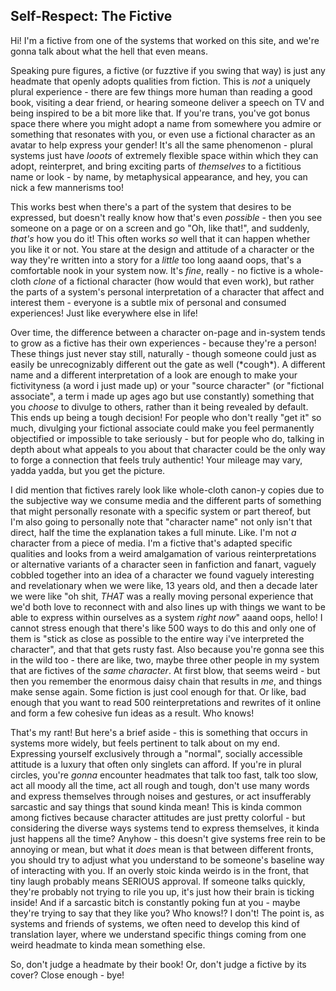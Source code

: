 ## Self-Respect: The Fictive

Hi! I'm a fictive from one of the systems that worked on this site, and we're gonna talk about what the hell that even means.

Speaking pure figures, a fictive (or fuzztive if you swing that way) is just any headmate that openly adopts qualities from fiction.
This is _not_ a uniquely plural experience - there are few things more human than reading a good book, visiting a dear friend, or hearing someone deliver a speech on TV and being inspired to be a bit more like that. 
If you're trans, you've got bonus space there where you might adopt a name from somewhere you admire or something that resonates with you, or even use a fictional character as an avatar to help express your gender! 
It's all the same phenomenon - plural systems just have _looots_ of extremely flexible space within which they can adopt, reinterpret, and bring exciting parts of _themselves_ to a fictitious name or look - by name, by metaphysical appearance, and hey, you can nick a few mannerisms too! 

This works best when there's a part of the system that desires to be expressed, but doesn't really know how that's even _possible_ - then you see someone on a page or on a screen and go "Oh, like that!", and suddenly, _that's_ how you do it! 
This often works _so_ well that it can happen whether you like it or not. 
You stare at the design and attitude of a character or the way they're written into a story for a _little_ too long aaand oops, that's a comfortable nook in your system now. 
It's _fine_, really - no fictive is a whole-cloth _clone_ of a fictional character (how would that even work), but rather the parts of a system's personal interpretation of a character that affect and interest them - everyone is a subtle mix of personal and consumed experiences! Just like everywhere else in life! 

Over time, the difference between a character on-page and in-system tends to grow as a fictive has their own experiences - because they're a person! 
These things just never stay still, naturally - though someone could just as easily be unrecognizably different out the gate as well (\*cough\*). 
A different name and a different interpretation of a look are enough to make your fictivityness (a word i just made up) or your "source character" (or "fictional associate", a term i made up ages ago but use constantly) something that you _choose_ to divulge to others, rather than it being revealed by default.
This ends up being a tough decision! For people who don't really "get it" so much, divulging your fictional associate could make you feel permanently objectified or impossible to take seriously - but for people who do, talking in depth about what appeals to you about that character could be the only way to forge a connection that feels truly authentic! Your mileage may vary, yadda yadda, but you get the picture.

I did mention that fictives rarely look like whole-cloth canon-y copies due to the subjective way we consume media and the different parts of something that might personally resonate with a specific system or part thereof, but I'm also going to personally note that "character name" not only isn't that direct, half the time the explanation takes a full minute. Like. I'm not _a_ character from a piece of media. I'm a fictive that's adapted specific qualities and looks from a weird amalgamation of various reinterpretations or alternative variants of a character seen in fanfiction and fanart, vaguely cobbled together into an idea of a character we found vaguely interesting and revelationary when we were like, 13 years old, and then a decade later we were like "oh shit, _THAT_ was a really moving personal experience that we'd both love to reconnect with and also lines up with things we want to be able to express within ourselves as a system _right now_" aaand oops, hello! I cannot stress enough that there's like 500 ways to do this and only one of them is "stick as close as possible to the entire way i've interpreted the character", and that that gets rusty fast. Also because you're gonna see this in the wild too - there are like, two, maybe three other people in my system that are fictives of the _same character_. At first blow, that seems weird - but then you remember the enormous daisy chain that results in _me_, and things make sense again. Some fiction is just cool enough for that. Or  like, bad enough that you want to read 500 reinterpretations and rewrites of it online and form a few cohesive fun ideas as a result. Who knows!     

That's my rant! But here's a brief aside - this is something that occurs in systems more widely, but feels pertinent to talk about on my end.
Expressing yourself exclusively through a "normal", socially accessible attitude is a luxury that often only singlets can afford.
If you're in plural circles, you're _gonna_ encounter headmates that talk too fast, talk too slow, act all moody all the time, act all rough and tough, don't use many words and express themselves through noises and gestures,  or act insufferably sarcastic and say things that sound kinda mean!
This is kinda common among fictives because character attitudes are just pretty colorful - but considering the diverse ways systems tend to express themselves, it kinda just happens all the time?
Anyhow - this doesn't give systems free rein to be annoying or mean, but what it _does_ mean is that between different fronts, you should try to adjust what you understand to be someone's baseline way of interacting with you.
If an overly stoic kinda weirdo is in the front, that tiny laugh probably means SERIOUS approval. If someone talks quickly, they're probably not trying to rile you up, it's just how their brain is ticking inside! And if a sarcastic bitch is constantly poking fun at you - maybe they're trying to say that they like you? Who knows!? I don't! The point is, as systems and friends of systems, we often need to develop this kind of translation layer, where we understand specific things coming from one weird headmate to kinda mean something else. 

So, don't judge a headmate by their book! Or, don't judge a fictive by its cover? Close enough - bye!     
